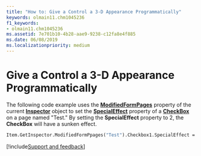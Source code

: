```yaml
---
title: "How to: Give a Control a 3-D Appearance Programmatically"
keywords: olmain11.chm1045236
f1_keywords:
- olmain11.chm1045236
ms.assetid: 7e701b10-4b28-aae9-9238-c12fa8e4f885
ms.date: 06/08/2019
ms.localizationpriority: medium
---
```



# Give a Control a 3-D Appearance Programmatically

The following code example uses the **[ModifiedFormPages](../../../api/Outlook.Inspector.ModifiedFormPages.md)** property of the current **[Inspector](../../../api/Outlook.Inspector.md)** object to set the **[SpecialEffect](../../../api/Outlook.checkbox.specialeffect.md)** property of a **[CheckBox](../../../api/Outlook.checkbox.md)** on a page named "Test." By setting the **SpecialEffect** property to 2, the **CheckBox** will have a sunken effect.


```vb
Item.GetInspector.ModifiedFormPpages("Test").Checkbox1.SpecialEffect = 2
```

[!include[Support and feedback](~/includes/feedback-boilerplate.md)]
